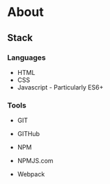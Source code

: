# About

## Stack
### Languages
* HTML
* CSS
* Javascript - Particularly ES6+

### Tools
* GIT
* GITHub
* NPM
* NPMJS.com

* Webpack
